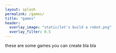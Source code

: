 ```yaml
---
layout: splash
permalink: /games/
title: "games"
header:
  overlay_image: "static/let's build a robot.png"
  overlay_filter: 0.5
---
```


these are some games you can create
bla bla
